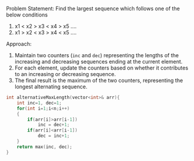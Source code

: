 Problem Statement: Find the largest sequence which follows one of the below conditions
1. x1 < x2 > x3 < x4 > x5 ....
2. x1 > x2 < x3 > x4 < x5 ....

Approach:
1. Maintain two counters (`inc` and `dec`) representing the lengths of the increasing and decreasing sequences ending at the current element.
2. For each element, update the counters based on whether it contributes to an increasing or decreasing sequence. 
3. The final result is the maximum of the two counters, representing the longest alternating sequence.

```cpp
int alternativeMaxLength(vector<int>& arr){
	int inc=1, dec=1;
	for(int i=1;i<n;i++)
	{
		if(arr[i]>arr[i-1])
			inc = dec+1;
		if(arr[i]<arr[i-1])
			dec = inc+1;
	}
	return max(inc, dec);
}
```
